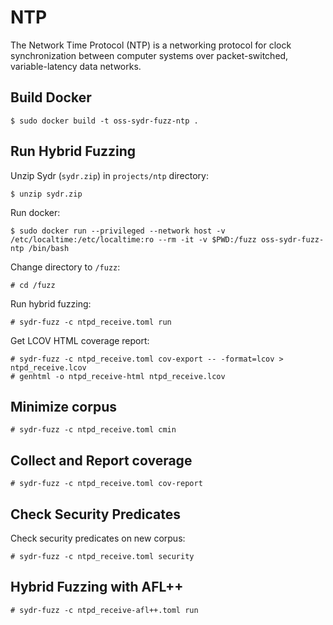 # NTP

The Network Time Protocol (NTP) is a networking protocol for clock synchronization between computer systems over packet-switched, variable-latency data networks.

## Build Docker

    $ sudo docker build -t oss-sydr-fuzz-ntp .

## Run Hybrid Fuzzing

Unzip Sydr (`sydr.zip`) in `projects/ntp` directory:

    $ unzip sydr.zip

Run docker:

    $ sudo docker run --privileged --network host -v /etc/localtime:/etc/localtime:ro --rm -it -v $PWD:/fuzz oss-sydr-fuzz-ntp /bin/bash

Change directory to `/fuzz`:

    # cd /fuzz

Run hybrid fuzzing:

    # sydr-fuzz -c ntpd_receive.toml run

Get LCOV HTML coverage report:

    # sydr-fuzz -c ntpd_receive.toml cov-export -- -format=lcov > ntpd_receive.lcov
    # genhtml -o ntpd_receive-html ntpd_receive.lcov

## Minimize corpus

    # sydr-fuzz -c ntpd_receive.toml cmin

## Collect and Report coverage

    # sydr-fuzz -c ntpd_receive.toml cov-report

## Check Security Predicates

Check security predicates on new corpus:

    # sydr-fuzz -c ntpd_receive.toml security

## Hybrid Fuzzing with AFL++

    # sydr-fuzz -c ntpd_receive-afl++.toml run
